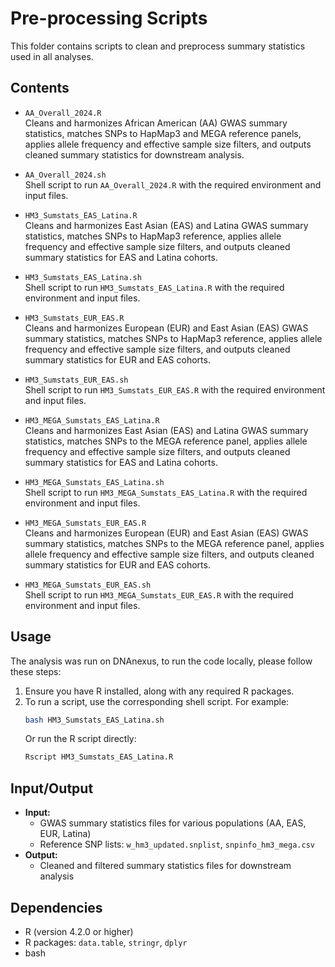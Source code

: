 # Pre-processing Scripts

This folder contains scripts to clean and preprocess summary statistics used in all analyses.

## Contents

- `AA_Overall_2024.R`  
  Cleans and harmonizes African American (AA) GWAS summary statistics, matches SNPs to HapMap3 and MEGA reference panels, applies allele frequency and effective sample size filters, and outputs cleaned summary statistics for downstream analysis.

- `AA_Overall_2024.sh`  
  Shell script to run `AA_Overall_2024.R` with the required environment and input files.

- `HM3_Sumstats_EAS_Latina.R`  
  Cleans and harmonizes East Asian (EAS) and Latina GWAS summary statistics, matches SNPs to HapMap3 reference, applies allele frequency and effective sample size filters, and outputs cleaned summary statistics for EAS and Latina cohorts.

- `HM3_Sumstats_EAS_Latina.sh`  
  Shell script to run `HM3_Sumstats_EAS_Latina.R` with the required environment and input files.

- `HM3_Sumstats_EUR_EAS.R`  
  Cleans and harmonizes European (EUR) and East Asian (EAS) GWAS summary statistics, matches SNPs to HapMap3 reference, applies allele frequency and effective sample size filters, and outputs cleaned summary statistics for EUR and EAS cohorts.

- `HM3_Sumstats_EUR_EAS.sh`  
  Shell script to run `HM3_Sumstats_EUR_EAS.R` with the required environment and input files.

- `HM3_MEGA_Sumstats_EAS_Latina.R`  
  Cleans and harmonizes East Asian (EAS) and Latina GWAS summary statistics, matches SNPs to the MEGA reference panel, applies allele frequency and effective sample size filters, and outputs cleaned summary statistics for EAS and Latina cohorts.

- `HM3_MEGA_Sumstats_EAS_Latina.sh`  
  Shell script to run `HM3_MEGA_Sumstats_EAS_Latina.R` with the required environment and input files.

- `HM3_MEGA_Sumstats_EUR_EAS.R`  
  Cleans and harmonizes European (EUR) and East Asian (EAS) GWAS summary statistics, matches SNPs to the MEGA reference panel, applies allele frequency and effective sample size filters, and outputs cleaned summary statistics for EUR and EAS cohorts.

- `HM3_MEGA_Sumstats_EUR_EAS.sh`  
  Shell script to run `HM3_MEGA_Sumstats_EUR_EAS.R` with the required environment and input files.

## Usage

The analysis was run on DNAnexus, to run the code locally, please follow these steps:

1. Ensure you have R installed, along with any required R packages.
2. To run a script, use the corresponding shell script. For example:
   ```bash
   bash HM3_Sumstats_EAS_Latina.sh
   ```
   Or run the R script directly:
   ```bash
   Rscript HM3_Sumstats_EAS_Latina.R
   ```

## Input/Output

- **Input:**
  - GWAS summary statistics files for various populations (AA, EAS, EUR, Latina)
  - Reference SNP lists: `w_hm3_updated.snplist`, `snpinfo_hm3_mega.csv`
- **Output:**
  - Cleaned and filtered summary statistics files for downstream analysis

## Dependencies

- R (version 4.2.0 or higher)
- R packages: `data.table`, `stringr`, `dplyr`
- bash
